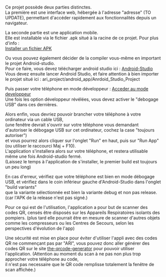 Ce projet possède deux parties distinctes. <br/>
La première est une interface web, hébergée à l'adresse "adresse" (TO UPDATE), permettant d'accéder rapidement aux fonctionnalités depuis un navigateur.


La seconde partie est une application mobile. <br/>
Elle est installable via le fichier .apk situé à la racine de ce projet. Pour plus d'info :<br/>
<a href="https://www.frandroid.com/comment-faire/tutoriaux/184151_comment-installer-un-fichier-apk-sur-son-terminal-android">Installer un fichier APK</a>
  

  
Ou vous pouvez également décider de la compiler vous-même en important le projet Android-studio.<br/>
Pour ce faire, vous devez télécharger android studio ici : <a href="https://developer.android.com/studio">Android-Studio</a><br/>
Vous devez ensuite lancer Android Studio, et faire attention à bien importer le projet situé ici :  ari_project/android_app/Anrdoid_Studio_Project <br/>

Puis passer votre téléphone en mode développeur : 
  <a href="https://www.frandroid.com/comment-faire/tutoriaux/184906_comment-acceder-au-mode-developpeur-sur-android">Acceder au mode developpeur</a><br/>
Une fois les option développeur révélées, vous devez activer le "debogage USB" dans ces dernières.
  
Alors enfin, vous devriez pouvoir brancher votre téléphone à votre ordinateur via un cable USB,<br/>
(une fenêtre devrait s'ouvrir sur votre téléphone vous demandant d'autoriser le débogage USB sur cet ordinateur, cochez la case "toujours autoriser")<br/>
et vous pourrez alors cliquer sur l'onglet "Run" en haut, puis sur "Run App" (ou utiliser le raccourci Maj + F10).<br/>
L'application s'installera alors sur votre téléphone, et restera utilisable même une fois Android-studio fermé.<br/>
(Laissez le temps à l'application de s'installer, le premier build est toujours un peu long)<br/>
  
En cas d'erreur, vérifiez que votre téléphone est bien en mode débogage USB, et vérifiez dans le coin inférieur gauche d'Android-Studio dans l'onglet "build variants" <br/>
que la variante sélectionnée est bien la variante debug et non pas release. (car l'APK de la release n'est pas signé.)<br/>

Pour ce qui est de l'utilisation, l'application a pour but de scanner des codes QR, censés être disposés sur les Appareils Respiratoires isolants des pompiers.
(plus tard elle pourrait être en mesure de scanner d'autres objets comme les compresseurs ou les Centres de Secours, selon les perspectives d'évolution de l'app)<br/>

Une sécurité est mise en place pour éviter d'utiliser l'appli avec des codes QR ne commençant pas par "ARI", vous pouvez donc aller générer des codes QR sur le site <a href="https://www.the-qrcode-generator.com/">the-qrcode-generator</a> pour pouvoir utiliser l'application. (Attention au moment du scan à ne pas non plus trop approcher votre téléphone au code,<br/>
il n'est pas necessaire que le QR code remplisse totalement la fenêtre de scan affichée.)<br/>
